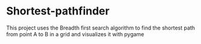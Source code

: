 # Shortest-pathfinder
This project uses the Breadth first search algorithm to find the shortest path from point A to B in a grid and visualizes it with pygame
